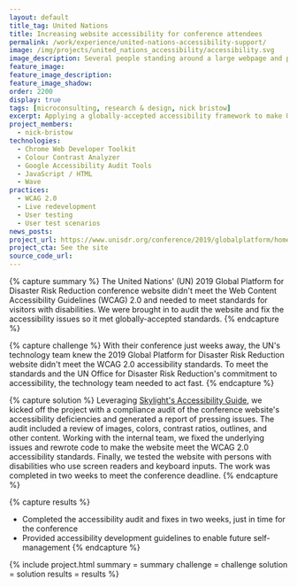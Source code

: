 ```yaml
---
layout: default
title_tag: United Nations
title: Increasing website accessibility for conference attendees
permalink: /work/experience/united-nations-accessibility-support/
image: /img/projects/united_nations_accessibility/accessibility.svg
image_description: Several people standing around a large webpage and performing accessibility tasks on it.
feature_image:
feature_image_description:
feature_image_shadow:
order: 2200
display: true
tags: [microconsulting, research & design, nick bristow]
excerpt: Applying a globally-accepted accessibility framework to make United Nations' conference web content accessible to persons with disabilities.
project_members:
  - nick-bristow
technologies:
  - Chrome Web Developer Toolkit
  - Colour Contrast Analyzer
  - Google Accessibility Audit Tools
  - JavaScript / HTML
  - Wave
practices:
  - WCAG 2.0
  - Live redevelopment
  - User testing
  - User test scenarios
news_posts:
project_url: https://www.unisdr.org/conference/2019/globalplatform/home
project_cta: See the site
source_code_url:
---
```


{% capture summary %}
The United Nations' (UN) 2019 Global Platform for Disaster Risk Reduction conference
website didn't meet the Web Content Accessibility Guidelines (WCAG) 2.0 and
needed to meet standards for visitors with disabilities. We were brought in
to audit the website and fix the accessibility issues so it met globally-accepted
standards.
{% endcapture %}

{% capture challenge %}
With their conference just weeks away, the UN's technology team knew
the 2019 Global Platform for Disaster Risk Reduction website didn't meet the
WCAG 2.0 accessibility standards. To meet the standards and the UN Office for
Disaster Risk Reduction's commitment to accessibility, the technology team needed
to act fast.
{% endcapture %}

{% capture solution %}
Leveraging [Skylight's Accessibility Guide](/work/toolkits/accessibility-guide/),
we kicked off the project with a compliance audit of the conference website's accessibility deficiencies
and generated a report of pressing issues. The audit included a review of images,
colors, contrast ratios, outlines, and other content. Working with the internal team,
we fixed the underlying issues and rewrote code to make the website meet the WCAG 2.0
accessibility standards. Finally, we tested the website with persons with
disabilities who use screen readers and keyboard inputs. The work was
completed in two weeks to meet the conference deadline.
{% endcapture %}

{% capture results %}
- Completed the accessibility audit and fixes in two weeks, just in time for
the conference
- Provided accessibility development guidelines to enable future self-management
{% endcapture %}

{% include project.html
  summary = summary
  challenge = challenge
  solution = solution
  results = results
%}
